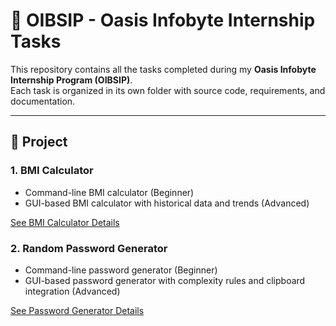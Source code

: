# 🌟 OIBSIP - Oasis Infobyte Internship Tasks

This repository contains all the tasks completed during my **Oasis Infobyte Internship Program (OIBSIP)**.  
Each task is organized in its own folder with source code, requirements, and documentation.

---

## 📁 Project 

### 1. BMI Calculator
- Command-line BMI calculator (Beginner)
- GUI-based BMI calculator with historical data and trends (Advanced)

[See BMI Calculator Details](Task1_BMI_Tracker/README.md)

### 2. Random Password Generator
- Command-line password generator (Beginner)
- GUI-based password generator with complexity rules and clipboard integration (Advanced)

[See Password Generator Details]()
